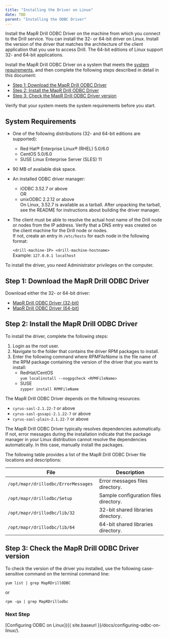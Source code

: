 ```yaml
---
title: "Installing the Driver on Linux"
date: TBD 
parent: "Installing the ODBC Driver"
---
```

Install the MapR Drill ODBC Driver on the machine from which you connect to
the Drill service. You can install the 32- or 64-bit driver on Linux. Install
the version of the driver that matches the architecture of the client
application that you use to access Drill. The 64-bit editions of Linux support
32- and 64-bit applications.

Install the MapR Drill ODBC Driver on a system that meets the [system requirements]({{site.baseurl}}/docs/installing-the-driver-on-linux/#system-requirements), and then complete the following steps described in detail in this document:

  * [Step 1: Download the MapR Drill ODBC Driver]({{site.baseurl}}/docs/installing-the-driver-on-linux/#step-1:-download-the-mapr-drill-odbc-driver) 
  * [Step 2: Install the MapR Drill ODBC Driver]({{site.baseurl}}/docs/installing-the-driver-on-linux/#step-2:-install-the-mapr-drill-odbc-driver)
  * [Step 3: Check the MapR Drill ODBC Driver version]({{site.baseurl}}/docs/installing-the-driver-on-linux/#step-3:-check-the-mapr-drill-odbc-driver-version)

Verify that your system meets the system requirements before you start.

## System Requirements

  * One of the following distributions (32- and 64-bit editions are supported):
    * Red Hat® Enterprise Linux® (RHEL) 5.0/6.0
    * CentOS 5.0/6.0
    * SUSE Linux Enterprise Server (SLES) 11
  * 90 MB of available disk space.
  * An installed ODBC driver manager:
    * iODBC 3.52.7 or above  
      OR 
    * unixODBC 2.2.12 or above  
    On Linux, 3.52.7 is available as a tarball. After unpacking the tarball, see the README for instructions about building the driver manager.
  * The client must be able to resolve the actual host name of the Drill node or nodes from the IP address. Verify that a DNS entry was created on the client machine for the Drill node or nodes.   
If not, create an entry in `/etc/hosts` for each node in the following format:  

    `<drill-machine-IP> <drill-machine-hostname>`  
    Example: `127.0.0.1 localhost`

To install the driver, you need Administrator privileges on the computer.

## Step 1: Download the MapR Drill ODBC Driver
Download either the 32- or 64-bit driver:

  * [MapR Drill ODBC Driver (32-bit)](http://package.mapr.com/tools/MapR-ODBC/MapR_Drill/MapRDrill_odbc_v1.2.0.1000/MapRDrillODBC-32bit-1.2.0.i686.rpm)
  * [MapR Drill ODBC Driver (64-bit)](http://package.mapr.com/tools/MapR-ODBC/MapR_Drill/MapRDrill_odbc_v1.2.0.1000/MapRDrillODBC-1.2.0.x86_64.rpm)

## Step 2: Install the MapR Drill ODBC Driver

To install the driver, complete the following steps:

  1. Login as the root user.
  2. Navigate to the folder that contains the driver RPM packages to install.
  3. Enter the following command where _RPMFileName_ is the file name of the RPM package containing the version of the driver that you want to install:  
     * RedHat/CentOS  
     `yum localinstall --nogpgcheck <RPMFileName>`
     * SUSE  
     `zypper install RPMFileName`

The MapR Drill ODBC Driver depends on the following resources:

  * `cyrus-sasl-2.1.22-7` or above
  * `cyrus-sasl-gssapi-2.1.22-7` or above
  * `cyrus-sasl-plain-2.1.22-7` or above

The MapR Drill ODBC Driver typically resolves dependencies automatically. If not, error messages during the installation indicate that the package manager in your Linux distribution cannot resolve the
dependencies automatically. In this case, manually install the packages.

The following table provides a list of the MapR Drill ODBC Driver file
locations and descriptions:

File| Description  
---|---  
`/opt/mapr/drillodbc/ErrorMessages `| Error messages files directory.  
`/opt/mapr/drillodbc/Setup`| Sample configuration files directory.  
`/opt/mapr/drillodbc/lib/32 `| 32-bit shared libraries directory.  
`/opt/mapr/drillodbc/lib/64`| 64-bit shared libraries directory.  
  
## Step 3: Check the MapR Drill ODBC Driver version

To check the version of the driver you installed, use the following case-sensitive command on the terminal command line:

`yum list | grep MapRDrillODBC`

or

`rpm -qa | grep MapRDrillodbc`


### Next Step

[Configuring ODBC on Linux]({{ site.baseurl }}/docs/configuring-odbc-on-linux/).

